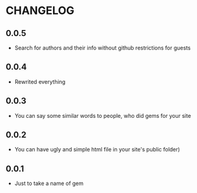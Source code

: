 # CHANGELOG

## 0.0.5

  * Search for authors and their info without github restrictions for
    guests

## 0.0.4

  * Rewrited everything

## 0.0.3

  * You can say some similar words to people, who did gems for your site

## 0.0.2

  * You can have ugly and simple html file in your site's public folder)

## 0.0.1

  * Just to take a name of gem
